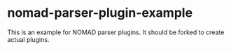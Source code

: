 # nomad-parser-plugin-example
This is an example for NOMAD parser plugins. It should be forked to create actual plugins.
